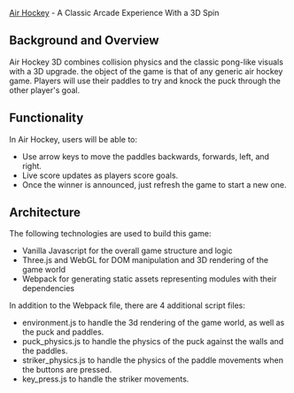 [Air Hockey](https://jdoyle5.github.io/Air_Hockey/) - A Classic Arcade Experience With a 3D Spin

## Background and Overview
Air Hockey 3D combines collision physics and the classic pong-like visuals with a 3D upgrade. the object of the game is that of any generic air hockey game. Players will use their paddles to try and knock the puck through the other player's goal.


## Functionality
In Air Hockey, users will be able to:
- Use arrow keys to move the paddles backwards, forwards, left, and right.
- Live score updates as players score goals.
- Once the winner is announced, just refresh the game to start a new one.

## Architecture
The following technologies are used to build this game:
* Vanilla Javascript for the overall game structure and logic
* Three.js and WebGL for DOM manipulation and 3D rendering of the game world
* Webpack for generating static assets representing modules with their dependencies

In addition to the Webpack file, there are 4 additional script files:
* environment.js to handle the 3d rendering of the game world, as well as the puck and paddles.
* puck_physics.js to handle the physics of the puck against the walls and the paddles.
* striker_physics.js to handle the physics of the paddle movements when the buttons are pressed.
* key_press.js to handle the striker movements.
